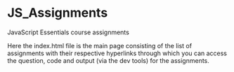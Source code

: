 # JS_Assignments
JavaScript Essentials course assignments 

Here the index.html file is the main page consisting of the list of assignments with their respective hyperlinks through which you can access the question, code and output (via the dev tools) for the assignments.

